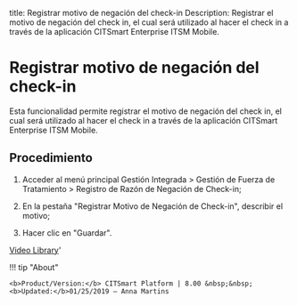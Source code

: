 title: Registrar motivo de negación del check-in
Description: Registrar el motivo de negación del check in, el cual será utilizado al hacer el check in a través de la aplicación CITSmart Enterprise ITSM Mobile.
# Registrar motivo de negación del check-in


Esta funcionalidad permite registrar el motivo de negación del check in, el cual
será utilizado al hacer el check in a través de la aplicación CITSmart
Enterprise ITSM Mobile.

Procedimiento
-----------------

1.  Acceder al menú principal Gestión Integrada \> Gestión de Fuerza de
    Tratamiento \> Registro de Razón de Negación de Check-in;

2.  En la pestaña "Registrar Motivo de Negación de Check-in", describir el
    motivo;

3.  Hacer clic en "Guardar".


<i class='fa fa-youtube-play  fa-2x' style='color:#97ce17;vertical-align: middle;'> </i> [Video Library](https://www.youtube.com/playlist?list=PLB5qK2uzf2ROTLt6Tt7uegzqwpXHX5nA2)'

!!! tip "About"

    <b>Product/Version:</b> CITSmart Platform | 8.00 &nbsp;&nbsp;
    <b>Updated:</b>01/25/2019 – Anna Martins
